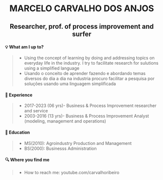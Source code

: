 
# <p align=center>MARCELO CARVALHO DOS ANJOS</p>

## <p align=center>Researcher, prof. of process improvement and surfer</p>


#### :bulb: What am I up to?
>- Using the concept of learning by doing and addressing topics on everyday life in the industry. I try to facilitate research for sulutions using a simplified language
>- Usando o conceito de aprender fazendo e abordando temas diversos do dia a dia na industria procuro facilitar a pesquisa por soluções usando uma linguagem simplificada

#### :runner: Experience
>- 2017-2023 (06 yrs)- Business & Process Improvement researcher and service
>- 2003-2016 (13 yrs)- Business & Process Improvement Analyst (modeling, management and operations)

#### :school: Education
>- MS(2010): Agroindustry Production and Management
>- BS(2000): Businesss Administration

#### :mag: Where you find me
>- How to reach me: youtube.com/carvalhoribeiro

<!--
**factorialmap/factorialmap** is a ✨ _special_ ✨ repository because its `README.md` (this file) appears on your GitHub profile.

-->

